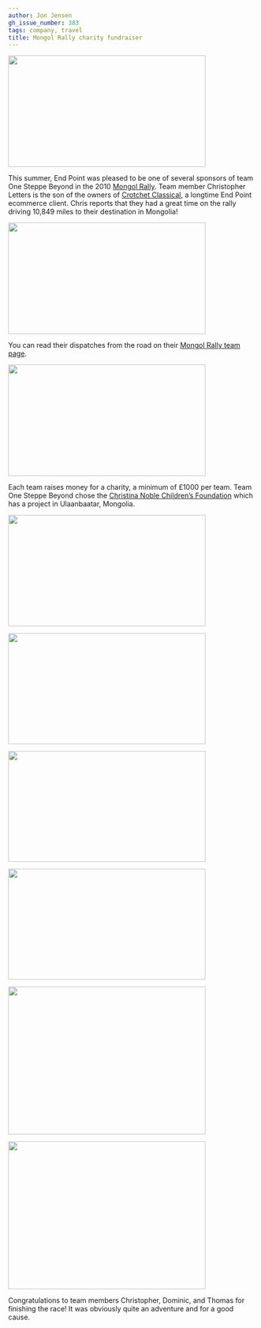 ```yaml
---
author: Jon Jensen
gh_issue_number: 383
tags: company, travel
title: Mongol Rally charity fundraiser
---
```


<a href="/blog/2010/11/26/mongol-rally/image-0-big.jpeg" onblur="try {parent.deselectBloggerImageGracefully();} catch(e) {}"><img alt="" border="0" id="BLOGGER_PHOTO_ID_5543907283028664674" src="/blog/2010/11/26/mongol-rally/image-0.jpeg" style="cursor:pointer; cursor:hand;width: 400px; height: 226px;"/></a>

This summer, End Point was pleased to be one of several sponsors of team One Steppe Beyond in the 2010 [Mongol Rally](https://web.archive.org/web/20110108002027/http://mongolrally.theadventurists.com/). Team member Christopher Letters is the son of the owners of [Crotchet Classical](https://web.archive.org/web/20101123150719/http://www.crotchet.co.uk/), a longtime End Point ecommerce client. Chris reports that they had a great time on the rally driving 10,849 miles to their destination in Mongolia!

<a href="/blog/2010/11/26/mongol-rally/image-1-big.jpeg" onblur="try {parent.deselectBloggerImageGracefully();} catch(e) {}"><img alt="" border="0" id="BLOGGER_PHOTO_ID_5543906658615380130" src="/blog/2010/11/26/mongol-rally/image-1.jpeg" style="cursor:pointer; cursor:hand;width: 400px; height: 226px;"/></a>

You can read their dispatches from the road on their [Mongol Rally team page](https://web.archive.org/web/20110326011314/http://mongolrally10.theadventurists.com/index.php?mode=teamwebsites&name=one-steppe-beyond).

<a href="/blog/2010/11/26/mongol-rally/image-2-big.jpeg" onblur="try {parent.deselectBloggerImageGracefully();} catch(e) {}"><img alt="" border="0" id="BLOGGER_PHOTO_ID_5543907282234161746" src="/blog/2010/11/26/mongol-rally/image-2.jpeg" style="cursor:pointer; cursor:hand;width: 400px; height: 226px;"/></a>

Each team raises money for a charity, a minimum of £1000 per team. Team One Steppe Beyond chose the [Christina Noble Children’s Foundation](http://www.cncf.org/) which has a project in Ulaanbaatar, Mongolia.

<a href="/blog/2010/11/26/mongol-rally/image-3-big.jpeg" onblur="try {parent.deselectBloggerImageGracefully();} catch(e) {}"><img alt="" border="0" id="BLOGGER_PHOTO_ID_5543907275909094610" src="/blog/2010/11/26/mongol-rally/image-3.jpeg" style="cursor:pointer; cursor:hand;width: 400px; height: 226px;"/></a>

<a href="/blog/2010/11/26/mongol-rally/image-4-big.jpeg" onblur="try {parent.deselectBloggerImageGracefully();} catch(e) {}"><img alt="" border="0" id="BLOGGER_PHOTO_ID_5543907269382920546" src="/blog/2010/11/26/mongol-rally/image-4.jpeg" style="cursor:pointer; cursor:hand;width: 400px; height: 225px;"/></a>

<a href="/blog/2010/11/26/mongol-rally/image-5-big.jpeg" onblur="try {parent.deselectBloggerImageGracefully();} catch(e) {}"><img alt="" border="0" id="BLOGGER_PHOTO_ID_5543906666623273186" src="/blog/2010/11/26/mongol-rally/image-5.jpeg" style="cursor:pointer; cursor:hand;width: 400px; height: 225px;"/></a>

<a href="/blog/2010/11/26/mongol-rally/image-6-big.jpeg" onblur="try {parent.deselectBloggerImageGracefully();} catch(e) {}"><img alt="" border="0" id="BLOGGER_PHOTO_ID_5543906662094167490" src="/blog/2010/11/26/mongol-rally/image-6.jpeg" style="cursor:pointer; cursor:hand;width: 400px; height: 225px;"/></a>

<a href="/blog/2010/11/26/mongol-rally/image-7-big.jpeg" onblur="try {parent.deselectBloggerImageGracefully();} catch(e) {}"><img alt="" border="0" id="BLOGGER_PHOTO_ID_5543906648127456434" src="/blog/2010/11/26/mongol-rally/image-7.jpeg" style="cursor:pointer; cursor:hand;width: 400px; height: 300px;"/></a>

<a href="/blog/2010/11/26/mongol-rally/image-8-big.jpeg" onblur="try {parent.deselectBloggerImageGracefully();} catch(e) {}"><img alt="" border="0" id="BLOGGER_PHOTO_ID_5543906641269311154" src="/blog/2010/11/26/mongol-rally/image-8.jpeg" style="cursor:pointer; cursor:hand;width: 400px; height: 300px;"/></a>

Congratulations to team members Christopher, Dominic, and Thomas for finishing the race! It was obviously quite an adventure and for a good cause.
